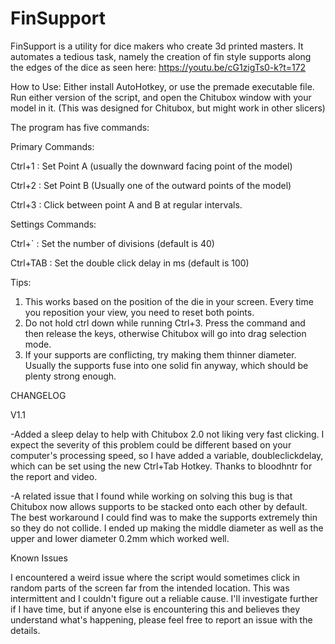 # FinSupport

FinSupport is a utility for dice makers who create 3d printed masters.  It automates a tedious task, namely the creation of fin style supports along the edges of the dice as seen here: https://youtu.be/cG1zigTs0-k?t=172

How to Use:
Either install AutoHotkey, or use the premade executable file.  Run either version of the script, and open the Chitubox window with your model in it. (This was designed for Chitubox, but might work in other slicers)

The program has five commands:

Primary Commands: 

Ctrl+1 : Set Point A (usually the downward facing point of the model)

Ctrl+2 : Set Point B (Usually one of the outward points of the model)

Ctrl+3 : Click between point A and B at regular intervals.

Settings Commands:

Ctrl+` : Set the number of divisions (default is 40)

Ctrl+TAB : Set the double click delay in ms (default is 100)

Tips:
1. This works based on the position of the die in your screen.  Every time you reposition your view, you need to reset both points.
2. Do not hold ctrl down while running Ctrl+3.  Press the command and then release the keys, otherwise Chitubox will go into drag selection mode.
3. If your supports are conflicting, try making them thinner diameter.  Usually the supports fuse into one solid fin anyway, which should be plenty strong enough.

CHANGELOG

V1.1

-Added a sleep delay to help with Chitubox 2.0 not liking very fast clicking.  I expect the severity of this problem could be different based on your computer's processing speed, so I have added a variable, doubleclickdelay, which can be set using the new Ctrl+Tab Hotkey.  Thanks to bloodhntr for the report and video.

-A related issue that I found while working on solving this bug is that Chitubox now allows supports to be stacked onto each other by default.  The best workaround I could find was to make the supports extremely thin so they do not collide.  I ended up making the middle diameter as well as the upper and lower diameter 0.2mm which worked well.

Known Issues

I encountered a weird issue where the script would sometimes click in random parts of the screen far from the intended location.  This was intermittent and I couldn't figure out a reliable cause.  I'll investigate further if I have time, but if anyone else is encountering this and believes they understand what's happening, please feel free to report an issue with the details.

